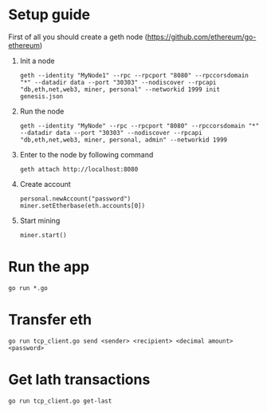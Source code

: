 # Setup guide

First of all you should create a geth node (https://github.com/ethereum/go-ethereum)

1) Init a node
    ```$xslt
    geth --identity "MyNode1" --rpc --rpcport "8080" --rpccorsdomain "*" --datadir data --port "30303" --nodiscover --rpcapi "db,eth,net,web3, miner, personal" --networkid 1999 init genesis.json
    ```
    
2) Run the node
    ```$xslt
    geth --identity "MyNode" --rpc --rpcport "8080" --rpccorsdomain "*" --datadir data --port "30303" --nodiscover --rpcapi "db,eth,net,web3, miner, personal, admin" --networkid 1999
    ```
    
3) Enter to the node by following command
    ```$xslt
    geth attach http://localhost:8080
    ```
    
4) Create account
    ```$xslt
    personal.newAccount("password")
    miner.setEtherbase(eth.accounts[0])
    ```
    
5) Start mining
    ```$xslt
    miner.start()
    ```

# Run the app
    go run *.go    

# Transfer eth
    go run tcp_client.go send <sender> <recipient> <decimal amount> <password>
    
# Get lath transactions
    go run tcp_client.go get-last